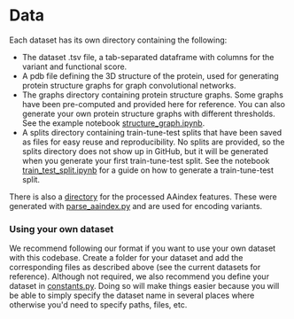 # Data

Each dataset has its own directory containing the following:
- The dataset .tsv file, a tab-separated dataframe with columns for the variant and functional score. 
- A pdb file defining the 3D structure of the protein, used for generating protein structure graphs for graph convolutional networks. 
- The graphs directory containing protein structure graphs. Some graphs have been pre-computed and provided here for reference. You can also generate your own protein structure graphs with different thresholds. See the example notebook [structure_graph.ipynb](../notebooks/structure_graph.ipynb). 
- A splits directory containing train-tune-test splits that have been saved as files for easy reuse and reproducibility. No splits are provided, so the splits directory does not show up in GitHub, but it will be generated when you generate your first train-tune-test split. See the notebook [train_test_split.ipynb](../notebooks/train_test_split.ipynb) for a guide on how to generate a train-tune-test split. 

There is also a [directory](aaindex) for the processed AAindex features. These were generated with [parse_aaindex.py](../code/parse_aaindex.py) and are used for encoding variants. 

### Using your own dataset
We recommend following our format if you want to use your own dataset with this codebase. Create a folder for your dataset and add the corresponding files as described above (see the current datasets for reference). Although not required, we also recommend you define your dataset in [constants.py](../code/constants.py). Doing so will make things easier because you will be able to simply specify the dataset name in several places where otherwise you'd need to specify paths, files, etc. 